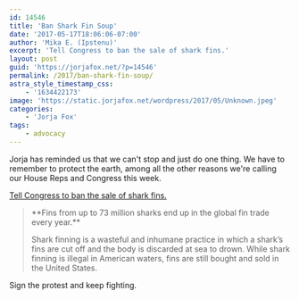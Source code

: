 ```yaml
---
id: 14546
title: 'Ban Shark Fin Soup'
date: '2017-05-17T18:06:06-07:00'
author: 'Mika E. (Ipstenu)'
excerpt: 'Tell Congress to ban the sale of shark fins.'
layout: post
guid: 'https://jorjafox.net/?p=14546'
permalink: /2017/ban-shark-fin-soup/
astra_style_timestamp_css:
    - '1634422173'
image: 'https://static.jorjafox.net/wordpress/2017/05/Unknown.jpeg'
categories:
    - 'Jorja Fox'
tags:
    - advocacy
---
```


Jorja has reminded us that we can't stop and just do one thing. We have to remember to protect the earth, among all the other reasons we're calling our House Reps and Congress this week.

<a href="https://act.oceana.org/page/7296/petition/1?ea.tracking.id=fbad50817TM2&amp;utm_campaign=TM&amp;utm_content=fbad50817TM2&amp;utm_source=Facebook&amp;utm_medium=social&amp;utm_id=SzSRpHbeuaT3AD">Tell Congress to ban the sale of shark fins.</a>
<blockquote>**Fins from up to 73 million sharks end up in the global fin trade every year.**

Shark finning is a wasteful and inhumane practice in which a shark’s fins are cut off and the body is discarded at sea to drown. While shark finning is illegal in American waters, fins are still bought and sold in the United States.</blockquote>
Sign the protest and keep fighting.
